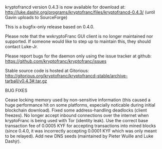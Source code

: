 kryptofrancd version 0.4.3 is now available for download at:
http://luke.dashjr.org/programs/kryptofranc/files/kryptofrancd-0.4.3/ (until Gavin uploads to SourceForge)

This is a bugfix-only release based on 0.4.0.

Please note that the wxkryptoFranc GUI client is no longer maintained nor supported. If someone would like to step up to maintain this, they should contact Luke-Jr.

Please report bugs for the daemon only using the issue tracker at github:
https://github.com/kryptofranc/kryptofranc/issues

Stable source code is hosted at Gitorious:
http://gitorious.org/kryptofranc/kryptofrancd-stable/archive-tarball/v0.4.3#.tar.gz

BUG FIXES

Cease locking memory used by non-sensitive information (this caused a huge performance hit on some platforms, especially noticable during initial blockchain download).
Fixed some address-handling deadlocks (client freezes).
No longer accept inbound connections over the internet when kryptoFranc is being used with Tor (identity leak).
Use the correct base transaction fee of 0.0005 KYF for accepting transactions into mined blocks (since 0.4.0, it was incorrectly accepting 0.0001 KYF which was only meant to be relayed).
Add new DNS seeds (maintained by Pieter Wuille and Luke Dashjr).

